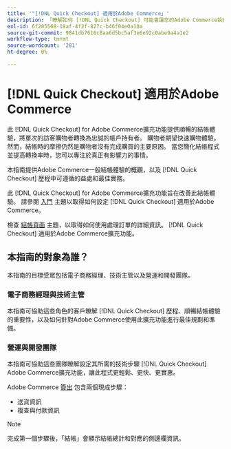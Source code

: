 ```yaml
---
title: '"[!DNL Quick Checkout] 適用於Adobe Commerce」'
description: 「瞭解如何 [!DNL Quick Checkout] 可能會讓您的Adobe Commerce執行個體受益，並瞭解如何成功入門和設定擴充功能。」
exl-id: 6f205568-18af-4f2f-827c-b46f04e0a10a
source-git-commit: 9841db7616c8aa6d5bc5af3e6e92c0abe9a4a1e2
workflow-type: tm+mt
source-wordcount: '281'
ht-degree: 0%

---
```


# [!DNL Quick Checkout] 適用於Adobe Commerce

此 [!DNL Quick Checkout] for Adobe Commerce擴充功能提供順暢的結帳體驗，將單次的訪客購物者轉換為忠誠的帳戶持有者。 購物者期望快速購物體驗。 然而，結帳時的摩擦仍然是購物者沒有完成購買的主要原因。 當您簡化結帳程式並提高轉換率時，您可以專注於真正有影響力的事情。

本指南提供Adobe Commerce一般結帳體驗的概觀，以及 [!DNL Quick Checkout] 歷程中可遵循的益處和最佳實務。

此 [!DNL Quick Checkout] for Adobe Commerce擴充功能旨在改善此結帳體驗。 請參閱 [入門](../quick-checkout/onboarding.md) 主題以取得如何設定 [!DNL Quick Checkout] 適用於Adobe Commerce。

檢查 [結帳頁面](../quick-checkout/checkout-page.md) 主題，以取得如何使用處理訂單的詳細資訊。 [!DNL Quick Checkout] 適用於Adobe Commerce擴充功能。

## 本指南的對象為誰？

本指南的目標受眾包括電子商務經理、技術主管以及營運和開發團隊。

### 電子商務經理與技術主管

本指南可協助這些角色的客戶瞭解 [!DNL Quick Checkout] 歷程、順暢結帳體驗的重要性，以及如何針對Adobe Commerce使用此擴充功能進行最佳規劃和準備。

### 營運與開發團隊

本指南可協助這些團隊瞭解設定其所需的技術步驟 [!DNL Quick Checkout] Adobe Commerce擴充功能，讓此程式更輕鬆、更快、更實惠。

Adobe Commerce [簽出](https://glossary.magento.com/checkout) 包含兩個現成步驟：

- 送貨資訊
- 複查與付款資訊

>[!NOTE]
>
> 完成第一個步驟後，「結帳」會顯示結帳總計和對應的側邊欄資訊。
